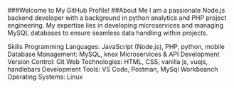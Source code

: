 ###Welcome to My GitHub Profile!
##About Me
I am a passionate Node.js backend developer with a background in python analytics and PHP project engineering. My expertise lies in developing microservices and managing MySQL databases to ensure seamless data handling within projects.

Skills
Programming Languages: JavaScript (Node.js), PHP, python, mobile
Database Management: MySQL, knex
Microservices & API Development
Version Control: Git
Web Technologies: HTML, CSS, vanilla js, vuejs, handlebars
Development Tools: VS Code, Postman, MySql Workbeanch
Operating Systems: Linux
